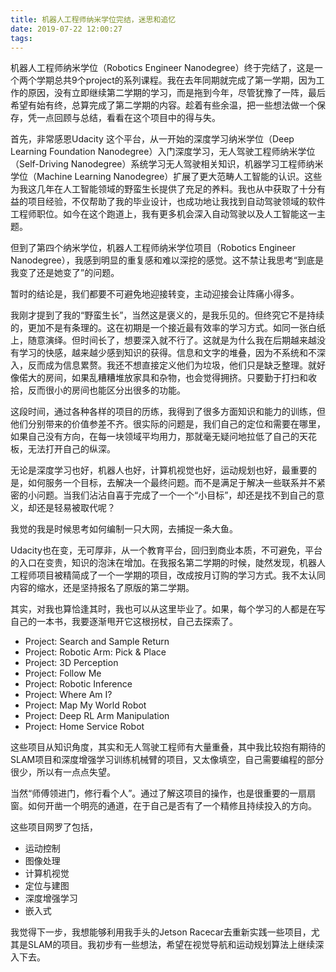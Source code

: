 ```yaml
---
title: 机器人工程师纳米学位完结，迷思和追忆
date: 2019-07-22 12:00:27
tags:
---
```


机器人工程师纳米学位（Robotics Engineer Nanodegree）终于完结了，这是一个两个学期总共9个project的系列课程。我在去年同期就完成了第一学期，因为工作的原因，没有立即继续第二学期的学习，而是拖到今年，尽管犹豫了一阵，最后希望有始有终，总算完成了第二学期的内容。趁着有些余温，把一些想法做一个保存，凭一点回顾与总结，看看在这个项目中的得与失。

<!--more-->

首先，非常感恩Udacity 这个平台，从一开始的深度学习纳米学位（Deep Learning Foundation Nanodegree）入门深度学习，无人驾驶工程师纳米学位（Self-Driving Nanodegree）系统学习无人驾驶相关知识，机器学习工程师纳米学位（Machine Learning Nanodegree）扩展了更大范畴人工智能的认识。这些为我这几年在人工智能领域的野蛮生长提供了充足的养料。我也从中获取了十分有益的项目经验，不仅帮助了我的毕业设计，也成功地让我找到自动驾驶领域的软件工程师职位。如今在这个跑道上，我有更多机会深入自动驾驶以及人工智能这一主题。

但到了第四个纳米学位，机器人工程师纳米学位项目（Robotics Engineer Nanodegree），我感到明显的重复感和难以深挖的感觉。这不禁让我思考“到底是我变了还是她变了”的问题。

暂时的结论是，我们都要不可避免地迎接转变，主动迎接会让阵痛小得多。

我刚才提到了我的“野蛮生长”，当然这是褒义的，是我乐见的。但终究它不是持续的，更加不是有条理的。这在初期是一个接近最有效率的学习方式。如同一张白纸上，随意演绎。但时间长了，想要深入就不行了。这就是为什么我在后期越来越没有学习的快感，越来越少感到知识的获得。信息和文字的堆叠，因为不系统和不深入，反而成为信息累赘。我还不想直接定义他们为垃圾，他们只是缺乏整理。就好像偌大的房间，如果乱糟糟堆放家具和杂物，也会觉得拥挤。只要勤于打扫和收拾，反而很小的房间也能区分出很多的功能。

这段时间，通过各种各样的项目的历练，我得到了很多方面知识和能力的训练，但他们分别带来的价值参差不齐。很实际的问题是，我们自己的定位和需要在哪里，如果自己没有方向，在每一块领域平均用力，那就毫无疑问地拉低了自己的天花板，无法打开自己的纵深。

无论是深度学习也好，机器人也好，计算机视觉也好，运动规划也好，最重要的是，如何服务一个目标，去解决一个最终问题。而不是满足于解决一些联系并不紧密的小问题。当我们沾沾自喜于完成了一个一个“小目标”，却还是找不到自己的意义，却还是轻易被取代呢？

我觉的我是时候思考如何编制一只大网，去捕捉一条大鱼。

Udacity也在变，无可厚非，从一个教育平台，回归到商业本质，不可避免，平台的入口在变贵，知识的泡沫在增加。在我报名第二学期的时候，陡然发现，机器人工程师项目被精简成了一个一学期的项目，改成按月订购的学习方式。我不太认同内容的缩水，还是坚持报名了原版的第二学期。

其实，对我也算恰逢其时，我也可以从这里毕业了。如果，每个学习的人都是在写自己的一本书，我要逐渐甩开它这根拐杖，自己去探索了。

- Project: Search and Sample Return
- Project: Robotic Arm: Pick & Place
- Project: 3D Perception
- Project: Follow Me
- Project: Robotic Inference
- Project: Where Am I?
- Project: Map My World Robot
- Project: Deep RL Arm Manipulation
- Project: Home Service Robot

这些项目从知识角度，其实和无人驾驶工程师有大量重叠，其中我比较抱有期待的SLAM项目和深度增强学习训练机械臂的项目，又太像填空，自己需要编程的部分很少，所以有一点点失望。

当然“师傅领进门，修行看个人”。通过了解这项目的操作，也是很重要的一扇扇窗。如何开凿一个明亮的通道，在于自己是否有了一个精修且持续投入的方向。

这些项目网罗了包括，

- 运动控制
- 图像处理
- 计算机视觉
- 定位与建图
- 深度增强学习
- 嵌入式

我觉得下一步，我想能够利用我手头的Jetson Racecar去重新实践一些项目，尤其是SLAM的项目。我初步有一些想法，希望在视觉导航和运动规划算法上继续深入下去。
